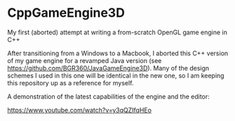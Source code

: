 # CppGameEngine3D

My first (aborted) attempt at writing a from-scratch OpenGL game engine in C++

After transitioning from a Windows to a Macbook, I aborted this C++ version of my game engine for a revamped Java version (see https://github.com/BGR360/JavaGameEngine3D). Many of the design schemes I used in this one will be identical in the new one, so I am keeping this repository up as a reference for myself.

A demonstration of the latest capabilities of the engine and the editor:

https://www.youtube.com/watch?v=y3qQZIfqHEo
